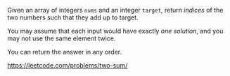 Given an array of integers `nums` and an integer `target`, return *indices* of the two numbers such that they add up to target.

You may assume that each input would have exactly *one solution*, and you may not use the same element twice.

You can return the answer in any order.

https://leetcode.com/problems/two-sum/
